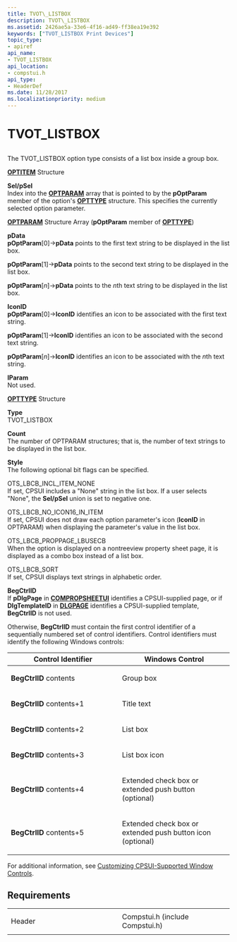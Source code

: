```yaml
---
title: TVOT\_LISTBOX
description: TVOT\_LISTBOX
ms.assetid: 2426ae5a-33e6-4f16-ad49-ff38ea19e392
keywords: ["TVOT_LISTBOX Print Devices"]
topic_type:
- apiref
api_name:
- TVOT_LISTBOX
api_location:
- compstui.h
api_type:
- HeaderDef
ms.date: 11/28/2017
ms.localizationpriority: medium
---
```


# TVOT\_LISTBOX


## <span id="ddk_tvot_listbox_gg"></span><span id="DDK_TVOT_LISTBOX_GG"></span>


The TVOT\_LISTBOX option type consists of a list box inside a group box.

<span id="OPTITEM_Structure"></span><span id="optitem_structure"></span><span id="OPTITEM_STRUCTURE"></span>[**OPTITEM**](https://docs.microsoft.com/windows-hardware/drivers/ddi/compstui/ns-compstui-_optitem) Structure  

<span id="Sel_pSel"></span><span id="sel_psel"></span><span id="SEL_PSEL"></span>**Sel/pSel**  
Index into the [**OPTPARAM**](https://docs.microsoft.com/windows-hardware/drivers/ddi/compstui/ns-compstui-_optparam) array that is pointed to by the **pOptParam** member of the option's [**OPTTYPE**](https://docs.microsoft.com/windows-hardware/drivers/ddi/compstui/ns-compstui-_opttype) structure. This specifies the currently selected option parameter.

<span id="OPTPARAM_Structure_Array__pOptParam_member_of_OPTTYPE_"></span><span id="optparam_structure_array__poptparam_member_of_opttype_"></span><span id="OPTPARAM_STRUCTURE_ARRAY__POPTPARAM_MEMBER_OF_OPTTYPE_"></span>[**OPTPARAM**](https://docs.microsoft.com/windows-hardware/drivers/ddi/compstui/ns-compstui-_optparam) Structure Array (**pOptParam** member of [**OPTTYPE**](https://docs.microsoft.com/windows-hardware/drivers/ddi/compstui/ns-compstui-_opttype))  

<span id="pData"></span><span id="pdata"></span><span id="PDATA"></span>**pData**  
**pOptParam**\[0\]-&gt;**pData** points to the first text string to be displayed in the list box.

**pOptParam**\[1\]-&gt;**pData** points to the second text string to be displayed in the list box.

**pOptParam**\[*n*\]-&gt;**pData** points to the *n*th text string to be displayed in the list box.

<span id="IconID"></span><span id="iconid"></span><span id="ICONID"></span>**IconID**  
**pOptParam**\[0\]-&gt;**IconID** identifies an icon to be associated with the first text string.

**pOptParam**\[1\]-&gt;**IconID** identifies an icon to be associated with the second text string.

**pOptParam**\[*n*\]-&gt;**IconID** identifies an icon to be associated with the *n*th text string.

<span id="lParam"></span><span id="lparam"></span><span id="LPARAM"></span>**lParam**  
Not used.

<span id="OPTTYPE_Structure"></span><span id="opttype_structure"></span><span id="OPTTYPE_STRUCTURE"></span>[**OPTTYPE**](https://docs.microsoft.com/windows-hardware/drivers/ddi/compstui/ns-compstui-_opttype) Structure  

<span id="Type"></span><span id="type"></span><span id="TYPE"></span>**Type**  
TVOT\_LISTBOX

<span id="Count"></span><span id="count"></span><span id="COUNT"></span>**Count**  
The number of OPTPARAM structures; that is, the number of text strings to be displayed in the list box.

<span id="Style"></span><span id="style"></span><span id="STYLE"></span>**Style**  
The following optional bit flags can be specified.

<span id="OTS_LBCB_INCL_ITEM_NONE"></span><span id="ots_lbcb_incl_item_none"></span>OTS\_LBCB\_INCL\_ITEM\_NONE  
If set, CPSUI includes a "None" string in the list box. If a user selects "None", the **Sel/pSel** union is set to negative one.

<span id="OTS_LBCB_NO_ICON16_IN_ITEM"></span><span id="ots_lbcb_no_icon16_in_item"></span>OTS\_LBCB\_NO\_ICON16\_IN\_ITEM  
If set, CPSUI does not draw each option parameter's icon (**IconID** in OPTPARAM) when displaying the parameter's value in the list box.

<span id="OTS_LBCB_PROPPAGE_LBUSECB"></span><span id="ots_lbcb_proppage_lbusecb"></span>OTS\_LBCB\_PROPPAGE\_LBUSECB  
When the option is displayed on a nontreeview property sheet page, it is displayed as a combo box instead of a list box.

<span id="OTS_LBCB_SORT"></span><span id="ots_lbcb_sort"></span>OTS\_LBCB\_SORT  
If set, CPSUI displays text strings in alphabetic order.

<span id="BegCtrlID"></span><span id="begctrlid"></span><span id="BEGCTRLID"></span>**BegCtrlID**  
If **pDlgPage** in [**COMPROPSHEETUI**](https://docs.microsoft.com/windows-hardware/drivers/ddi/compstui/ns-compstui-_compropsheetui) identifies a CPSUI-supplied page, or if **DlgTemplateID** in [**DLGPAGE**](https://docs.microsoft.com/windows-hardware/drivers/ddi/compstui/ns-compstui-_dlgpage) identifies a CPSUI-supplied template, **BegCtrlID** is not used.

Otherwise, **BegCtrlID** must contain the first control identifier of a sequentially numbered set of control identifiers. Control identifiers must identify the following Windows controls:

<table>
<colgroup>
<col width="50%" />
<col width="50%" />
</colgroup>
<thead>
<tr class="header">
<th>Control Identifier</th>
<th>Windows Control</th>
</tr>
</thead>
<tbody>
<tr class="odd">
<td><p><strong>BegCtrlID</strong> contents</p></td>
<td><p>Group box</p></td>
</tr>
<tr class="even">
<td><p><strong>BegCtrlID</strong> contents+1</p></td>
<td><p>Title text</p></td>
</tr>
<tr class="odd">
<td><p><strong>BegCtrlID</strong> contents+2</p></td>
<td><p>List box</p></td>
</tr>
<tr class="even">
<td><p><strong>BegCtrlID</strong> contents+3</p></td>
<td><p>List box icon</p></td>
</tr>
<tr class="odd">
<td><p><strong>BegCtrlID</strong> contents+4</p></td>
<td><p>Extended check box or extended push button (optional)</p></td>
</tr>
<tr class="even">
<td><p><strong>BegCtrlID</strong> contents+5</p></td>
<td><p>Extended check box or extended push button icon (optional)</p></td>
</tr>
</tbody>
</table>

 

For additional information, see [Customizing CPSUI-Supported Window Controls](https://docs.microsoft.com/windows-hardware/drivers/print/customizing-cpsui-supported-window-controls).

Requirements
------------

<table>
<colgroup>
<col width="50%" />
<col width="50%" />
</colgroup>
<tbody>
<tr class="odd">
<td><p>Header</p></td>
<td>Compstui.h (include Compstui.h)</td>
</tr>
</tbody>
</table>

 

 




